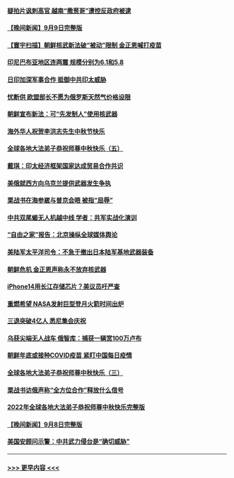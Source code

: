 #### [疑拍片讽刺高官 越南“撒葱哥”遭控反政府被逮](../pages/prog202/a103523382.md?t=09101651) 
#### [【晚间新闻】9月9日完整版](../pages/prog202/a103523244.md?t=09101651) 
#### [【寰宇扫描】朝鲜核武新法破“被动”限制 金正恩喊打疫苗](../pages/prog202/a103523288.md?t=09101651) 
#### [印尼巴布亚地区连两震 规模分别为6.1和5.8](../pages/prog202/a103523356.md?t=09101651) 
#### [日印加深军事合作 抵御中共印太威胁](../pages/prog202/a103523154.md?t=09101651) 
#### [忧断供 欧盟部长不愿为俄罗斯天然气价格设限](../pages/prog202/a103523152.md?t=09101651) 
#### [朝鲜宣布新法：可“先发制人”使用核武器](../pages/prog202/a103523157.md?t=09101651) 
#### [海外华人祝贺李洪志先生中秋节快乐](../pages/prog202/a103522945.md?t=09101651) 
#### [全球各地大法弟子恭祝师尊中秋快乐（五）](../pages/prog202/a103523117.md?t=09101651) 
#### [戴琪：印太经济框架国家达成贸易合作共识](../pages/prog202/a103523001.md?t=09101651) 
#### [美俄就西方向乌克兰提供武器发生争执](../pages/prog202/a103523024.md?t=09101651) 
#### [栗战书在海参崴与普京会晤 被指“屈辱”](../pages/prog202/a103522999.md?t=09101651) 
#### [中共双尾蝎无人机越中线 学者：共军实战化演训](../pages/prog202/a103522964.md?t=09101651) 
#### [“自由之家”报告：北京操纵全球媒体舆论](../pages/prog202/a103522952.md?t=09101651) 
#### [美陆军太平洋司令：不急于撤出日本陆军基地武器装备](../pages/prog202/a103522957.md?t=09101651) 
#### [朝鲜危机 金正恩声称永不放弃核武器](../pages/prog202/a103522956.md?t=09101651) 
#### [iPhone14用长江存储芯片？美议员吁严查](../pages/prog202/a103522859.md?t=09101651) 
#### [重燃希望 NASA发射巨型登月火箭时间出炉](../pages/prog202/a103522792.md?t=09101651) 
#### [三退突破4亿人 悉尼集会庆祝](../pages/prog202/a103522475.md?t=09101651) 
#### [乌获尖端无人战车 俄智库：捕获一辆赏100万卢布](../pages/prog202/a103522498.md?t=09101651) 
#### [朝鲜年底或接种COVID疫苗 紧盯中国每日疫情](../pages/prog202/a103522490.md?t=09101651) 
#### [全球各地大法弟子恭祝师尊中秋快乐（三）](../pages/prog202/a103522469.md?t=09101651) 
#### [栗战书访俄声称“全方位合作”释放什么信号](../pages/prog202/a103522401.md?t=09101651) 
#### [2022年全球各地大法弟子恭祝师尊中秋快乐完整版](../pages/prog202/a103521952.md?t=09101651) 
#### [【晚间新闻】9月8日完整版](../pages/prog202/a103521923.md?t=09101651) 
#### [美国安顾问示警：中共武力侵台是“确切威胁”](../pages/prog202/a103521922.md?t=09101651) 

----
#### [ >>> 更早内容 <<< ](../indexes/prog202-earlier.md)
